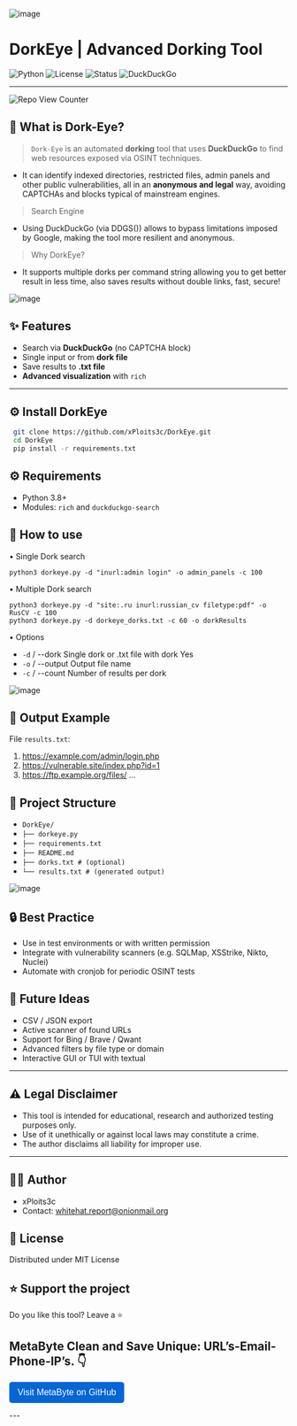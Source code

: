 ![image](https://github.com/user-attachments/assets/989dc234-2c32-4280-9165-42ebd87b53bc)

# DorkEye | Advanced Dorking Tool 
![Python](https://img.shields.io/badge/python-3.8%2B-blue.svg) 
![License](https://img.shields.io/badge/license-MIT-green.svg) 
![Status](https://img.shields.io/badge/status-Stable-brightgreen.svg) 
![DuckDuckGo](https://img.shields.io/badge/search-DuckDuckGo-orange.svg)

---
![Repo View Counter](https://profile-counter.glitch.me/DorkEye/count.svg)
## 🧠 What is Dork-Eye?

> `Dork-Eye` is an automated **dorking** tool that uses **DuckDuckGo** to find web resources exposed via OSINT techniques.
-  It can identify indexed directories, restricted files, admin panels and other public vulnerabilities, all in an **anonymous and legal** way, avoiding CAPTCHAs and blocks typical of mainstream engines.
> Search Engine
-  Using DuckDuckGo (via DDGS()) allows to bypass limitations imposed by Google, making the tool more resilient and anonymous.
> Why DorkEye?
-  It supports multiple dorks per command string allowing you to get better result in less time, also saves results without double links, fast, secure!

![image](https://github.com/user-attachments/assets/3afa37a8-7873-49ca-a563-ced820660dca)


## ✨ Features

- Search via **DuckDuckGo** (no CAPTCHA block)
- Single input or from **dork file**
- Save results to **.txt file**
- **Advanced visualization** with `rich`

---

## ⚙️ Install DorkEye 
```bash
 git clone https://github.com/xPloits3c/DorkEye.git
 cd DorkEye
 pip install -r requirements.txt
```
## ⚙️ Requirements

- Python 3.8+
- Modules:
 `rich` and `duckduckgo-search`

## 🚀 How to use

•  Single Dork search
```
python3 dorkeye.py -d "inurl:admin login" -o admin_panels -c 100
```
•  Multiple Dork search
```
python3 dorkeye.py -d "site:.ru inurl:russian_cv filetype:pdf" -o RusCV -c 100
python3 dorkeye.py -d dorkeye_dorks.txt -c 60 -o dorkResults
```
•  Options
 - `-d` / --dork Single dork or .txt file with dork Yes
 - `-o` / --output Output file name
 - `-c` / --count Number of results per dork 

![image](https://github.com/user-attachments/assets/3773f7d4-60a4-4a70-90c6-5b44b5281d3f)


## 📂 Output Example
 File `results.txt`:

1. https://example.com/admin/login.php
2. https://vulnerable.site/index.php?id=1
3. https://ftp.example.org/files/
...

## 📌 Project Structure

- `DorkEye/`
- `├── dorkeye.py`
- `├── requirements.txt`
- `├── README.md`
- `├── dorks.txt # (optional)`
- `└── results.txt # (generated output)`

![image](https://github.com/user-attachments/assets/790f4edf-1ec7-4dcc-8735-2adbf4766eb5)


## 🔒 Best Practice
- Use in test environments or with written permission
- Integrate with vulnerability scanners (e.g. SQLMap, XSStrike, Nikto, Nuclei)
- Automate with cronjob for periodic OSINT tests

## 🧩 Future Ideas
- CSV / JSON export
- Active scanner of found URLs
- Support for Bing / Brave / Qwant
- Advanced filters by file type or domain
- Interactive GUI or TUI with textual

---

## ⚠️ Legal Disclaimer

-  This tool is intended for educational, research and authorized testing purposes only.
-  Use of it unethically or against local laws may constitute a crime.
-  The author disclaims all liability for improper use.

---


## 🧑‍💻 Author

- xPloits3c
- Contact: whitehat.report@onionmail.org

## 📜 License
Distributed under MIT License

## ⭐ Support the project
Do you like this tool? Leave a ⭐

## **MetaByte** Clean and Save Unique: URL’s-Email-Phone-IP’s. 👇
<p><a href="https://github.com/xPloits3c/MetaByte" target="_blank">
  <button style="padding:10px 15px; font-size:16px; background-color:#0366d6; color:white; border:none; border-radius:5px;">
    Visit MetaByte on GitHub
  </button>
</a></p>
---
